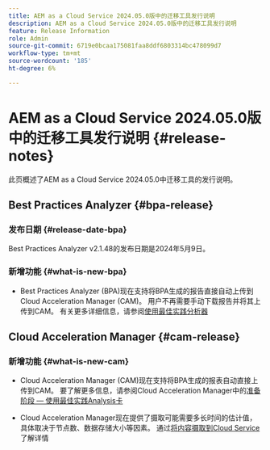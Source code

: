 ```yaml
---
title: AEM as a Cloud Service 2024.05.0版中的迁移工具发行说明
description: AEM as a Cloud Service 2024.05.0版中的迁移工具发行说明
feature: Release Information
role: Admin
source-git-commit: 6719e0bcaa175081faa8ddf6803314bc478099d7
workflow-type: tm+mt
source-wordcount: '185'
ht-degree: 6%

---
```


# AEM as a Cloud Service 2024.05.0版中的迁移工具发行说明 {#release-notes}

此页概述了AEM as a Cloud Service 2024.05.0中迁移工具的发行说明。

## Best Practices Analyzer {#bpa-release}

### 发布日期 {#release-date-bpa}

Best Practices Analyzer v2.1.48的发布日期是2024年5月9日。

### 新增功能 {#what-is-new-bpa}

* Best Practices Analyzer (BPA)现在支持将BPA生成的报告直接自动上传到Cloud Acceleration Manager (CAM)。 用户不再需要手动下载报告并将其上传到CAM。 有关更多详细信息，请参阅[使用最佳实践分析器](/help/journey-migration/best-practices-analyzer/using-best-practices-analyzer.md)

## Cloud Acceleration Manager {#cam-release}

### 新增功能 {#what-is-new-cam}

* Cloud Acceleration Manager (CAM)现在支持将BPA生成的报表自动直接上传到CAM。 要了解更多信息，请参阅Cloud Acceleration Manager中的[准备阶段 — 使用最佳实践Analysis卡](/help/journey-migration/cloud-acceleration-manager/using-cam/cam-readiness-phase.md#best-practices-analysis)

* Cloud Acceleration Manager现在提供了摄取可能需要多长时间的估计值，具体取决于节点数、数据存储大小等因素。 通过[将内容摄取到Cloud Service](/help/journey-migration/content-transfer-tool/using-content-transfer-tool/ingesting-content.md)了解详情
